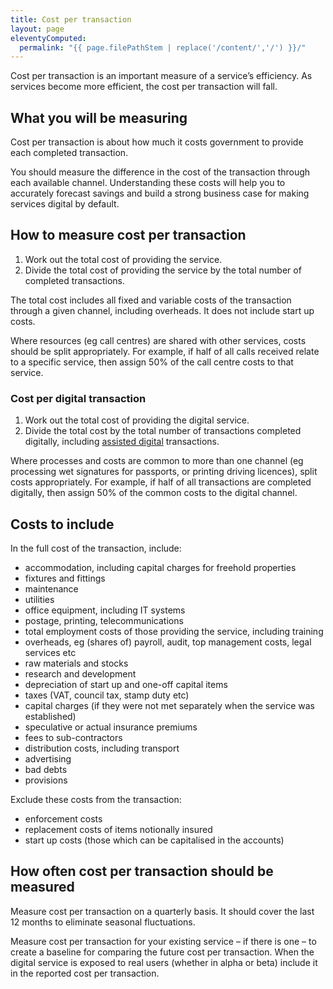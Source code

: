 ```yaml
---
title: Cost per transaction
layout: page
eleventyComputed:
  permalink: "{{ page.filePathStem | replace('/content/','/') }}/"
---
```


Cost per transaction is an important measure of a service’s efficiency. As services become more efficient, the cost per transaction will fall.

## What you will be measuring

Cost per transaction is about how much it costs government to provide each completed transaction.

You should measure the difference in the cost of the transaction through each available channel. Understanding these costs will help you to accurately forecast savings and build a strong business case for making services digital by default.

## How to measure cost per transaction

1. Work out the total cost of providing the service.
2. Divide the total cost of providing the service by the total number of completed transactions.

The total cost includes all fixed and variable costs of the transaction through a given channel, including overheads. It does not include start up costs.

Where resources (eg call centres) are shared with other services, costs should be split appropriately. For example, if half of all calls received relate to a specific service, then assign 50% of the call centre costs to that service.

### Cost per digital transaction

1. Work out the total cost of providing the digital service.
2. Divide the total cost by the total number of transactions completed digitally, including [assisted digital](/version-1/guides/assisted-digital) transactions.

Where processes and costs are common to more than one channel (eg processing wet signatures for passports, or printing driving licences), split costs appropriately. For example, if half of all transactions are completed digitally, then assign 50% of the common costs to the digital channel.

## Costs to include

In the full cost of the transaction, include:

- accommodation, including capital charges for freehold properties
- fixtures and fittings
- maintenance
- utilities
- office equipment, including IT systems
- postage, printing, telecommunications
- total employment costs of those providing the service, including training
- overheads, eg (shares of) payroll, audit, top management costs, legal services etc
- raw materials and stocks
- research and development
- depreciation of start up and one-off capital items
- taxes (VAT, council tax, stamp duty etc)
- capital charges (if they were not met separately when the service was established)
- speculative or actual insurance premiums
- fees to sub-contractors
- distribution costs, including transport
- advertising
- bad debts
- provisions

Exclude these costs from the transaction:

- enforcement costs
- replacement costs of items notionally insured
- start up costs (those which can be capitalised in the accounts)

## How often cost per transaction should be measured

Measure cost per transaction on a quarterly basis. It should cover the last 12 months to eliminate seasonal fluctuations.

Measure cost per transaction for your existing service – if there is one – to create a baseline for comparing the future cost per transaction. When the digital service is exposed to real users (whether in alpha or beta) include it in the reported cost per transaction.
